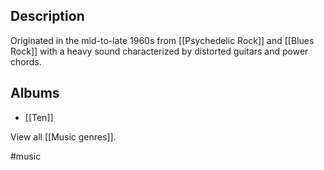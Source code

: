 ## Description
Originated in the mid-to-late 1960s from [[Psychedelic Rock]] and [[Blues Rock]] with a heavy sound characterized by distorted guitars and power chords. 
## Albums
- [[Ten]] 

View all [[Music genres]].
  
#music 